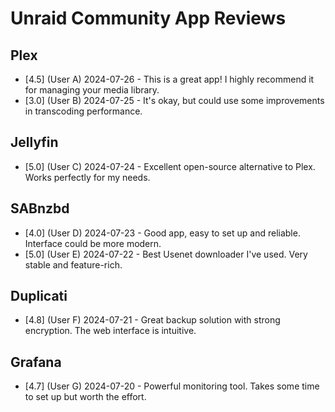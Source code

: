 # Unraid Community App Reviews

## Plex
* [4.5] (User A) 2024-07-26 - This is a great app! I highly recommend it for managing your media library.
* [3.0] (User B) 2024-07-25 - It's okay, but could use some improvements in transcoding performance.

## Jellyfin
* [5.0] (User C) 2024-07-24 - Excellent open-source alternative to Plex. Works perfectly for my needs.

## SABnzbd
* [4.0] (User D) 2024-07-23 - Good app, easy to set up and reliable. Interface could be more modern.
* [5.0] (User E) 2024-07-22 - Best Usenet downloader I've used. Very stable and feature-rich.

## Duplicati
* [4.8] (User F) 2024-07-21 - Great backup solution with strong encryption. The web interface is intuitive.

## Grafana
* [4.7] (User G) 2024-07-20 - Powerful monitoring tool. Takes some time to set up but worth the effort.
